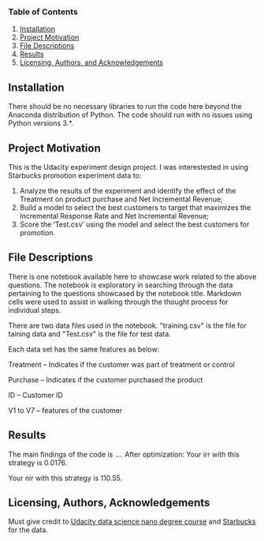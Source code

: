 ### Table of Contents

1. [Installation](#installation)
2. [Project Motivation](#motivation)
3. [File Descriptions](#files)
4. [Results](#results)
5. [Licensing, Authors, and Acknowledgements](#licensing)

## Installation <a name="installation"></a>

There should be no necessary libraries to run the code here beyond the Anaconda distribution of Python.  The code should run with no issues using Python versions 3.*.

## Project Motivation <a name="motivation"></a>

This is the Udacity experiment design project. I was interestested in using Starbucks promotion experiment data to:

1. Analyze the results of the experiment and identify the effect of the Treatment on product purchase and Net Incremental Revenue;
2. Build a model to select the best customers to target that maximizes the Incremental Response Rate and Net Incremental Revenue;
3. Score the ‘Test.csv’ using the model and select the best customers for promotion.


## File Descriptions <a name="files"></a>

There is one notebook available here to showcase work related to the above questions. The notebook is exploratory in searching through the data pertaining to the questions showcased by the notebook title.  Markdown cells were used to assist in walking through the thought process for individual steps.  

There are two data files used in the notebook. "training.csv" is the file for taining data and "Test.csv" is the file for test data.

Each data set has the same features as below:

Treatment – Indicates if the customer was part of treatment or control

Purchase – Indicates if the customer purchased the product

ID – Customer ID

V1 to V7 – features of the customer

## Results <a name="results"></a>

The main findings of the code is ....
After optimization:
Your irr with this strategy is 0.0176.

Your nir with this strategy is 110.55.

## Licensing, Authors, Acknowledgements <a name="licensing"></a>

Must give credit to [Udacity data science nano degree course](https://www.udacity.com/course/data-scientist-nanodegree--nd025) and [Starbucks](https://www.starbucks.com/) for the data. 
